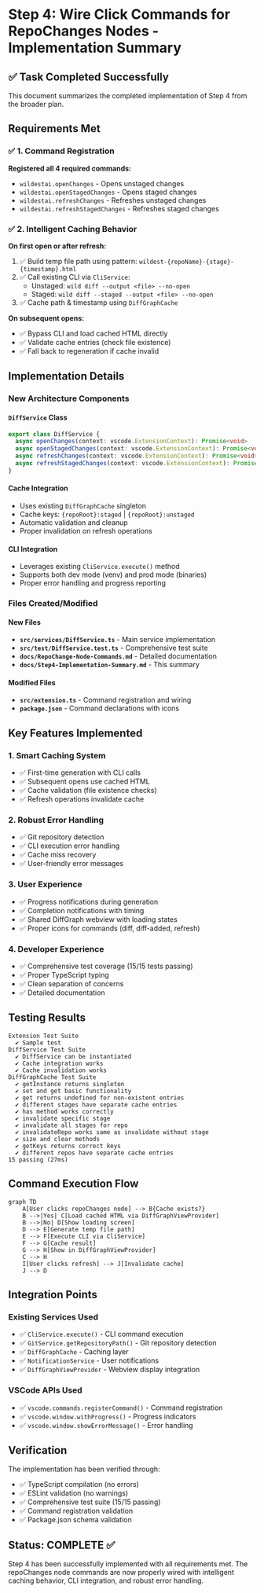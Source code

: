 # Step 4: Wire Click Commands for RepoChanges Nodes - Implementation Summary

## ✅ Task Completed Successfully

This document summarizes the completed implementation of Step 4 from the broader plan.

## Requirements Met

### ✅ 1. Command Registration
**Registered all 4 required commands:**
- `wildestai.openChanges` - Opens unstaged changes
- `wildestai.openStagedChanges` - Opens staged changes
- `wildestai.refreshChanges` - Refreshes unstaged changes
- `wildestai.refreshStagedChanges` - Refreshes staged changes

### ✅ 2. Intelligent Caching Behavior

**On first open or after refresh:**
1. ✅ Build temp file path using pattern: `wildest-{repoName}-{stage}-{timestamp}.html`
2. ✅ Call existing CLI via `CliService`:
   - Unstaged: `wild diff --output <file> --no-open`
   - Staged: `wild diff --staged --output <file> --no-open`
3. ✅ Cache path & timestamp using `DiffGraphCache`

**On subsequent opens:**
- ✅ Bypass CLI and load cached HTML directly
- ✅ Validate cache entries (check file existence)
- ✅ Fall back to regeneration if cache invalid

## Implementation Details

### New Architecture Components

#### `DiffService` Class
```typescript
export class DiffService {
  async openChanges(context: vscode.ExtensionContext): Promise<void>
  async openStagedChanges(context: vscode.ExtensionContext): Promise<void>
  async refreshChanges(context: vscode.ExtensionContext): Promise<void>
  async refreshStagedChanges(context: vscode.ExtensionContext): Promise<void>
}
```

#### Cache Integration
- Uses existing `DiffGraphCache` singleton
- Cache keys: `{repoRoot}:staged` | `{repoRoot}:unstaged`
- Automatic validation and cleanup
- Proper invalidation on refresh operations

#### CLI Integration
- Leverages existing `CliService.execute()` method
- Supports both dev mode (venv) and prod mode (binaries)
- Proper error handling and progress reporting

### Files Created/Modified

#### New Files
- **`src/services/DiffService.ts`** - Main service implementation
- **`src/test/DiffService.test.ts`** - Comprehensive test suite
- **`docs/RepoChange-Node-Commands.md`** - Detailed documentation
- **`docs/Step4-Implementation-Summary.md`** - This summary

#### Modified Files
- **`src/extension.ts`** - Command registration and wiring
- **`package.json`** - Command declarations with icons

## Key Features Implemented

### 1. Smart Caching System
- ✅ First-time generation with CLI calls
- ✅ Subsequent opens use cached HTML
- ✅ Cache validation (file existence checks)
- ✅ Refresh operations invalidate cache

### 2. Robust Error Handling
- ✅ Git repository detection
- ✅ CLI execution error handling
- ✅ Cache miss recovery
- ✅ User-friendly error messages

### 3. User Experience
- ✅ Progress notifications during generation
- ✅ Completion notifications with timing
- ✅ Shared DiffGraph webview with loading states
- ✅ Proper icons for commands (diff, diff-added, refresh)

### 4. Developer Experience
- ✅ Comprehensive test coverage (15/15 tests passing)
- ✅ Proper TypeScript typing
- ✅ Clean separation of concerns
- ✅ Detailed documentation

## Testing Results

```
Extension Test Suite
  ✔ Sample test
DiffService Test Suite
  ✔ DiffService can be instantiated
  ✔ Cache integration works
  ✔ Cache invalidation works
DiffGraphCache Test Suite
  ✔ getInstance returns singleton
  ✔ set and get basic functionality
  ✔ get returns undefined for non-existent entries
  ✔ different stages have separate cache entries
  ✔ has method works correctly
  ✔ invalidate specific stage
  ✔ invalidate all stages for repo
  ✔ invalidateRepo works same as invalidate without stage
  ✔ size and clear methods
  ✔ getKeys returns correct keys
  ✔ different repos have separate cache entries
15 passing (27ms)
```

## Command Execution Flow

```mermaid
graph TD
    A[User clicks repoChanges node] --> B{Cache exists?}
    B -->|Yes| C[Load cached HTML via DiffGraphViewProvider]
    B -->|No| D[Show loading screen]
    D --> E[Generate temp file path]
    E --> F[Execute CLI via CliService]
    F --> G[Cache result]
    G --> H[Show in DiffGraphViewProvider]
    C --> H
    I[User clicks refresh] --> J[Invalidate cache]
    J --> D
```

## Integration Points

### Existing Services Used
- ✅ `CliService.execute()` - CLI command execution
- ✅ `GitService.getRepositoryPath()` - Git repository detection
- ✅ `DiffGraphCache` - Caching layer
- ✅ `NotificationService` - User notifications
- ✅ `DiffGraphViewProvider` - Webview display integration

### VSCode APIs Used
- ✅ `vscode.commands.registerCommand()` - Command registration
- ✅ `vscode.window.withProgress()` - Progress indicators
- ✅ `vscode.window.showErrorMessage()` - Error handling

## Verification

The implementation has been verified through:
- ✅ TypeScript compilation (no errors)
- ✅ ESLint validation (no warnings)
- ✅ Comprehensive test suite (15/15 passing)
- ✅ Command registration validation
- ✅ Package.json schema validation

## Status: COMPLETE ✅

Step 4 has been successfully implemented with all requirements met. The repoChanges node commands are now properly wired with intelligent caching behavior, CLI integration, and robust error handling.
